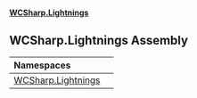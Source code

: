 #### [WCSharp.Lightnings](index.md 'index')

## WCSharp.Lightnings Assembly

| Namespaces | |
| :--- | :--- |
| [WCSharp.Lightnings](WCSharp.Lightnings.md 'WCSharp.Lightnings') | |
